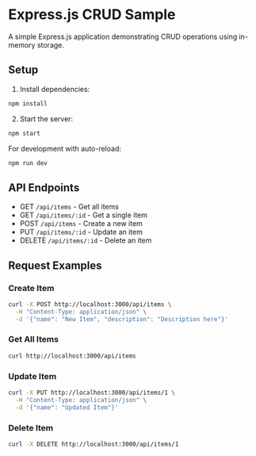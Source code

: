 # Express.js CRUD Sample

A simple Express.js application demonstrating CRUD operations using in-memory storage.

## Setup

1. Install dependencies:
```bash
npm install
```

2. Start the server:
```bash
npm start
```

For development with auto-reload:
```bash
npm run dev
```

## API Endpoints

- GET `/api/items` - Get all items
- GET `/api/items/:id` - Get a single item
- POST `/api/items` - Create a new item
- PUT `/api/items/:id` - Update an item
- DELETE `/api/items/:id` - Delete an item

## Request Examples

### Create Item
```bash
curl -X POST http://localhost:3000/api/items \
  -H "Content-Type: application/json" \
  -d '{"name": "New Item", "description": "Description here"}'
```

### Get All Items
```bash
curl http://localhost:3000/api/items
```

### Update Item
```bash
curl -X PUT http://localhost:3000/api/items/1 \
  -H "Content-Type: application/json" \
  -d '{"name": "Updated Item"}'
```

### Delete Item
```bash
curl -X DELETE http://localhost:3000/api/items/1
```
